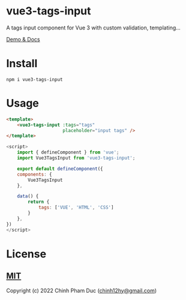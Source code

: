 # vue3-tags-input

A tags input component for Vue 3 with custom validation, templating...

[Demo & Docs](https://vue3-tags-input.netlify.app)

# Install

```
npm i vue3-tags-input
```

# Usage

```html
<template>
    <vue3-tags-input :tags="tags"
                     placeholder="input tags" />
</template>
```

```javascript
<script>
    import { defineComponent } from 'vue';
    import Vue3TagsInput from 'vue3-tags-input';

    export default defineComponent({
    components: {
        Vue3TagsInput
    },

    data() {
        return {
            tags: ['VUE', 'HTML', 'CSS']
        }
    },
})
</script>
```

# License 

## [MIT](https://vue3-tags-input.netlify.app)

Copyright (c) 2022 Chinh Pham Duc (chinh12hy@gmail.com)
